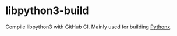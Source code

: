 # libpython3-build
Compile libpython3 with GitHub CI. Mainly used for building [Pythonx](https://github.com/cocoa-xu/pythonx).
